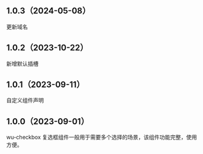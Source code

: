 ## 1.0.3（2024-05-08）
更新域名
## 1.0.2（2023-10-22）
新增默认插槽
## 1.0.1（2023-09-11）
自定义组件声明
## 1.0.0（2023-09-01）
wu-checkbox 复选框组件一般用于需要多个选择的场景，该组件功能完整，使用方便。
